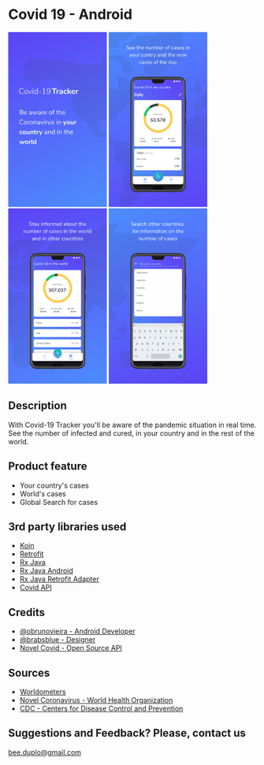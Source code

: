 # Covid 19 - Android

<p float="left">
     <img src="prints/image1.png" width="200"/>
     <img src="prints/image2.png" width="200"/>
     <img src="prints/image3.png" width="200"/>
     <img src="prints/image4.png" width="200"/>
</p>

## Description

With Covid-19 Tracker you'll be aware of the pandemic situation in real time. See the number of
infected and cured, in your country and in the rest of the world.

## Product feature
- Your country's cases
- World's cases
- Global Search for cases

## 3rd party libraries used
- [Koin](https://github.com/InsertKoinIO/koin)
- [Retrofit](https://github.com/square/retrofit)
- [Rx Java](https://github.com/ReactiveX/RxJava)
- [Rx Java Android](https://github.com/ReactiveX/RxAndroid)
- [Rx Java Retrofit Adapter](https://github.com/akarnokd/RxJavaRetrofitAdapter)
- [Covid API](https://github.com/javieraviles/covidAPI)

## Credits
- [@obrunovieira - Android Developer](https://www.linkedin.com/in/obrunovieira/)
- [@brabsblue - Designer](https://www.linkedin.com/in/barbara-schoen/)
- [Novel Covid - Open Source API](https://github.com/NovelCOVID/API)

## Sources
- [Worldometers](https://www.worldometers.info/coronavirus/)
- [Novel Coronavirus - World Health Organization](https://www.who.int/emergencies/diseases/novel-coronavirus-2019/situation-reports/)
- [CDC - Centers for Disease Control and Prevention](https://www.cdc.gov/coronavirus/2019-ncov/cases-updates/)

## Suggestions and Feedback? Please, contact us
bee.duplo@gmail.com
